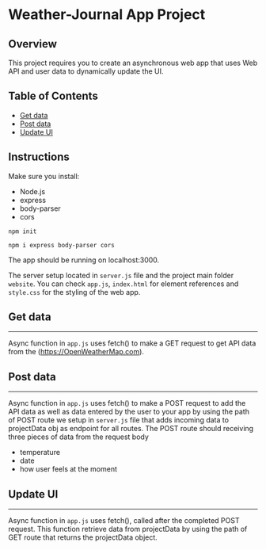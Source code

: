 # Weather-Journal App Project

## Overview
This project requires you to create an asynchronous web app that uses Web API and user data to dynamically update the UI. 

## Table of Contents
* [Get data](#get-data)
* [Post data](#post-data)
* [Update UI](#update-UI)

## Instructions

Make sure you install:
 * Node.js 
 * express
 * body-parser 
 * cors

```
npm init
```
```
npm i express body-parser cors 
```
The app should be running on localhost:3000.

The server setup located in `server.js` file and the project main folder `website`. You can check `app.js`, `index.html` for element references and `style.css` for the styling of the web app.

## Get data
---
Async function in `app.js` uses fetch() to make a GET request to get  API data from the (https://OpenWeatherMap.com).


## Post data
---
Async function in `app.js` uses fetch() to make a POST request to add the API data as well as data entered by the user to your app by using the path of POST route we setup in `server.js` file that adds incoming data to projectData obj as endpoint for all routes.
The POST route should receiving three pieces of data from the request body
* temperature
* date
* how user feels at the moment 


## Update UI
---
Async function in `app.js` uses fetch(), called after the completed POST request. This function retrieve data from projectData by using the path of GET route that returns the projectData object.



 
